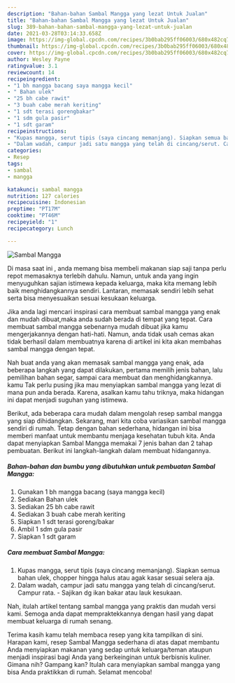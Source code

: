 ```yaml
---
description: "Bahan-bahan Sambal Mangga yang lezat Untuk Jualan"
title: "Bahan-bahan Sambal Mangga yang lezat Untuk Jualan"
slug: 389-bahan-bahan-sambal-mangga-yang-lezat-untuk-jualan
date: 2021-03-28T03:14:33.658Z
image: https://img-global.cpcdn.com/recipes/3b0bab295ff06003/680x482cq70/sambal-mangga-foto-resep-utama.jpg
thumbnail: https://img-global.cpcdn.com/recipes/3b0bab295ff06003/680x482cq70/sambal-mangga-foto-resep-utama.jpg
cover: https://img-global.cpcdn.com/recipes/3b0bab295ff06003/680x482cq70/sambal-mangga-foto-resep-utama.jpg
author: Wesley Payne
ratingvalue: 3.1
reviewcount: 14
recipeingredient:
- "1 bh mangga bacang saya mangga kecil"
- " Bahan ulek"
- "25 bh cabe rawit"
- "3 buah cabe merah keriting"
- "1 sdt terasi gorengbakar"
- "1 sdm gula pasir"
- "1 sdt garam"
recipeinstructions:
- "Kupas mangga, serut tipis (saya cincang memanjang). Siapkan semua bahan ulek, chopper hingga halus atau agak kasar sesuai selera aja."
- "Dalam wadah, campur jadi satu mangga yang telah di cincang/serut. Campur rata. Sajikan dg ikan bakar atau lauk kesukaan."
categories:
- Resep
tags:
- sambal
- mangga

katakunci: sambal mangga 
nutrition: 127 calories
recipecuisine: Indonesian
preptime: "PT17M"
cooktime: "PT46M"
recipeyield: "1"
recipecategory: Lunch

---
```



![Sambal Mangga](https://img-global.cpcdn.com/recipes/3b0bab295ff06003/680x482cq70/sambal-mangga-foto-resep-utama.jpg)

Di masa  saat ini , anda memang bisa membeli makanan siap saji tanpa perlu repot memasaknya terlebih dahulu. Namun, untuk anda yang ingin menyuguhkan sajian istimewa kepada keluarga, maka kita memang lebih baik menghidangkannya sendiri. Lantaran, memasak sendiri lebih sehat serta bisa menyesuaikan sesuai kesukaan keluarga.

Jika anda lagi mencari inspirasi cara membuat sambal mangga yang enak dan mudah dibuat,maka anda sudah berada di tempat yang tepat. Cara membuat sambal mangga  sebenarnya mudah dibuat jika kamu mengerjakannya dengan hati-hati. Namun, anda tidak usah cemas akan tidak berhasil dalam membuatnya 
karena di artikel ini kita akan membahas sambal mangga dengan tepat.  



Nah buat anda yang akan memasak sambal mangga yang enak, ada beberapa langkah yang dapat dilakukan, pertama memilih jenis bahan, lalu pemilihan bahan segar, sampai cara membuat dan menghidangkannya. kamu Tak perlu pusing jika mau menyiapkan sambal mangga yang lezat di mana pun anda berada. Karena, asalkan kamu  tahu triknya, maka hidangan ini dapat menjadi suguhan yang istimewa.

Berikut, ada beberapa cara mudah dalam mengolah resep sambal mangga yang siap dihidangkan. Sekarang, mari kita coba variasikan sambal mangga sendiri di rumah. Tetap dengan bahan sederhana, hidangan ini bisa memberi manfaat untuk membantu menjaga kesehatan tubuh kita. Anda dapat menyiapkan Sambal Mangga memakai 7 jenis bahan dan 2 tahap pembuatan. Berikut ini langkah-langkah dalam membuat hidangannya.

<!--inarticleads1-->

##### Bahan-bahan dan bumbu yang dibutuhkan untuk pembuatan Sambal Mangga:

1. Gunakan 1 bh mangga bacang (saya mangga kecil)
1. Sediakan  Bahan ulek
1. Sediakan 25 bh cabe rawit
1. Sediakan 3 buah cabe merah keriting
1. Siapkan 1 sdt terasi goreng/bakar
1. Ambil 1 sdm gula pasir
1. Siapkan 1 sdt garam




<!--inarticleads2-->

##### Cara membuat Sambal Mangga:

1. Kupas mangga, serut tipis (saya cincang memanjang). Siapkan semua bahan ulek, chopper hingga halus atau agak kasar sesuai selera aja.
1. Dalam wadah, campur jadi satu mangga yang telah di cincang/serut. Campur rata. - Sajikan dg ikan bakar atau lauk kesukaan.




Nah, itulah artikel tentang  sambal mangga  yang praktis dan mudah versi kami. Semoga anda dapat mempraktekkannya dengan hasil yang dapat membuat keluarga di rumah senang. 

Terima kasih kamu telah membaca resep yang kita tampilkan di sini. Harapan kami, resep  Sambal Mangga sederhana di atas dapat membantu Anda menyiapkan makanan yang sedap untuk keluarga/teman ataupun menjadi inspirasi bagi Anda yang berkeinginan untuk berbisnis kuliner. Gimana nih? Gampang kan? Itulah cara menyiapkan sambal mangga yang bisa Anda praktikkan di rumah. Selamat mencoba!

